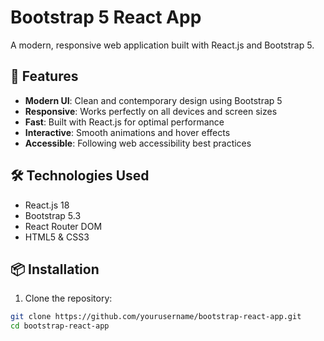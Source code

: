 # Bootstrap 5 React App

A modern, responsive web application built with React.js and Bootstrap 5.

## 🚀 Features

- **Modern UI**: Clean and contemporary design using Bootstrap 5
- **Responsive**: Works perfectly on all devices and screen sizes
- **Fast**: Built with React.js for optimal performance
- **Interactive**: Smooth animations and hover effects
- **Accessible**: Following web accessibility best practices

## 🛠️ Technologies Used

- React.js 18
- Bootstrap 5.3
- React Router DOM
- HTML5 & CSS3

## 📦 Installation

1. Clone the repository:
```bash
git clone https://github.com/yourusername/bootstrap-react-app.git
cd bootstrap-react-app
